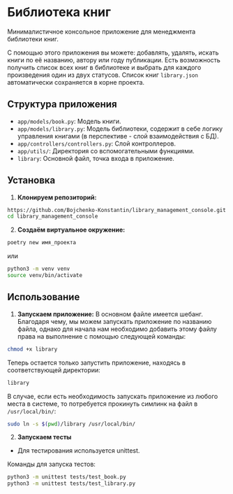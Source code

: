 # Библиотека книг

Минималистичное консольное приложение для менеджмента библиотеки книг.

С помощью этого приложения вы можете: добавлять, удалять, искать книги по её названию, автору или году публикации. 
Есть возможность получить список всех книг в библиотеке и выбрать для каждого произведения один из двух статусов. 
Список книг `library.json` автоматически сохраняется в корне проекта.

## Структура приложения

- `app/models/book.py`: Модель книги.
- `app/models/library.py`: Модель библиотеки, содержит в себе логику управления книгами (в перспективе - слой взаимодействия с БД).
- `app/controllers/controllers.py`: Слой контроллеров.
- `app/utils/`: Директория со вспомогательными функциями.
- `library`: Основной файл, точка входа в приложение.

## Установка

1. **Клонируем репозиторий:**

```bash
https://github.com/Bojchenko-Konstantin/library_management_console.git    
cd library_management_console
```

2. **Создаём виртуальное окружение:**
```bash
poetry new имя_проекта
```
или

```bash
python3 -m venv venv
source venv/bin/activate
```

## Использование

1. **Запускаем приложение:**
В основном файле имеется шебанг. Благодаря чему, мы можем запускать приложение по названию файла, однако для начала нам необходимо добавить этому файлу права на выполнение с помощью следующей команды:
```bash
chmod +x library
```
Теперь остается только запустить приложение, находясь в соответствующей директории:

```bash
library
```

В случае, если есть необходимость запускать приложение из любого места в системе, то потребуется прокинуть симлинк на файл в `/usr/local/bin/`:


```bash
sudo ln -s $(pwd)/library /usr/local/bin/
```

2. **Запускаем тесты**
- Для тестирования используется unittest.

Команды для запуска тестов:
```bash
python3 -m unittest tests/test_book.py
python3 -m unittest tests/test_library.py
```
